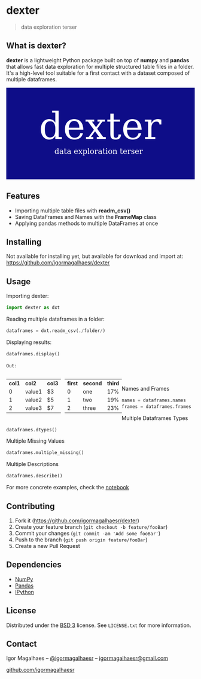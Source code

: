 # dexter
>data exploration terser

## What is dexter?

**dexter** is a lightweight Python package built on top of **numpy** and **pandas** that allows fast data exploration 
for multiple structured table files in a folder. It's a high-level tool suitable for a first contact with a dataset
composed of multiple dataframes.

![](dexter.png)

## Features

  - Importing multiple table files with **readm_csv()**
  - Saving DataFrames and Names with the **FrameMap** class
  - Applying pandas methods to multiple DataFrames at once

## Installing

Not available for installing yet, but available for download and import at: https://github.com/igormagalhaesr/dexter

## Usage 

Importing dexter:
```python
import dexter as dxt
```

Reading multiple dataframes in a folder:
```python
dataframes = dxt.readm_csv(./folder/)
```

Displaying results:
```python
dataframes.display()
```
```Out:```

<div style="float: left;margin-right:10px">
  <table>
    <tr>
      <td><b>col1</b></td>
      <td><b>col2</b></td>
      <td><b>col3</b></td>
    </tr>
    <tr>
      <td>0</td>
      <td>value1</td>
      <td>$3</td>
    </tr>
    <tr>
      <td>1</td>
      <td>value2</td>
      <td>$5</td>
    </tr>
    <tr>
      <td>2</td>
      <td>value3</td>
      <td>$7</td>
    </tr>
  </table>
</div>
<div style="float: left">
  <table>
    <tr>
      <td><b>first</b></td>
      <td><b>second</b></td>
      <td><b>third</b></td>
    </tr>
    <tr>
      <td>0</td>
      <td>one</td>
      <td>17%</td>
    </tr>
    <tr>
      <td>1</td>
      <td>two</td>
      <td>19%</td>
    </tr>
    <tr>
      <td>2</td>
      <td>three</td>
      <td>23%</td>
    </tr>
  </table>
</div>
<br />

Names and Frames
```python
names = dataframes.names
frames = dataframes.frames
```

Multiple Dataframes Types
```python
dataframes.dtypes()
```

Multiple Missing Values
```python
dataframes.multiple_missing()
```

Multiple Descriptions
```python
dataframes.describe()
```

For more concrete examples, check the [notebook](Example.ipynb)

## Contributing

1. Fork it (https://github.com/igormagalhaesr/dexter)
2. Create your feature branch (`git checkout -b feature/fooBar`)
3. Commit your changes (`git commit -am 'Add some fooBar'`)
4. Push to the branch (`git push origin feature/fooBar`)
5. Create a new Pull Request

## Dependencies

- [NumPy](https://www.numpy.org)
- [Pandas](https://pandas.pydata.org/)
- [IPython](https://ipython.org/)

## License

Distributed under the [BSD 3](LICENSE.txt) license. See ``LICENSE.txt`` for more information. 

## Contact

Igor Magalhaes – [@igormagalhaesr](https://twitter.com/igormagalhaesr) – igormagalhaesr@gmail.com

[github.com/igormagalhaesr](https://github.com/igormagalhaesr/)